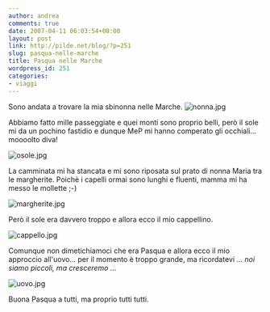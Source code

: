 ```yaml
---
author: andrea
comments: true
date: 2007-04-11 06:03:54+00:00
layout: post
link: http://pilde.net/blog/?p=251
slug: pasqua-nelle-marche
title: Pasqua nelle Marche
wordpress_id: 251
categories:
- viaggi
---
```


Sono andata a trovare la mia sbinonna nelle Marche.
![nonna.jpg](http://pilde.net/blog/wp-content/uploads/2007/04/nonna.jpg)

Abbiamo fatto mille passeggiate e quei monti sono proprio belli, però il sole mi da un pochino fastidio e dunque MeP mi hanno comperato gli occhiali... moooolto diva!

![osole.jpg](http://pilde.net/blog/wp-content/uploads/2007/04/osole.jpg)

La camminata mi ha stancata e mi sono riposata sul prato di nonna Maria tra le margherite. Poichè i capelli ormai sono lunghi e fluenti, mamma mi ha messo le mollette ;-)

![margherite.jpg](http://pilde.net/blog/wp-content/uploads/2007/04/margherite.jpg)

Però il sole era davvero troppo e allora ecco il mio cappellino.

![cappello.jpg](http://pilde.net/blog/wp-content/uploads/2007/04/cappello.jpg)

Comunque non dimetichiamoci che era Pasqua e allora ecco il mio approccio all'uovo... per il momento è troppo grande, ma ricordatevi ... _noi siamo piccoli, ma cresceremo ..._

![uovo.jpg](http://pilde.net/blog/wp-content/uploads/2007/04/uovo.jpg)

Buona Pasqua a tutti, ma proprio tutti tutti.
